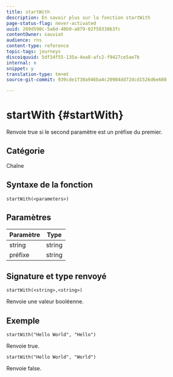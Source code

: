 ```yaml
---
title: startWith
description: En savoir plus sur la fonction startWith
page-status-flag: never-activated
uuid: 269d590c-5a6d-40b9-a879-02f5033863fc
contentOwner: sauviat
audience: rns
content-type: reference
topic-tags: journeys
discoiquuid: 5df34f55-135a-4ea8-afc2-f9427ce5ae7b
internal: n
snippet: y
translation-type: tm+mt
source-git-commit: 939cde1f30a946ba4c20984dd72dcd1526d6e608

---
```



# startWith {#startWith}

Renvoie true si le second paramètre est un préfixe du premier.

## Catégorie

Chaîne

## Syntaxe de la fonction

`startWith(<parameters>)`

## Paramètres

| Paramètre | Type |
|-------------|--------|
| string | string |
| préfixe | string |

## Signature et type renvoyé

`startWith(<string>,<string>)`

Renvoie une valeur booléenne.

## Exemple 

`startWith("Hello World", "Hello")`

Renvoie true.

`startWith("Hello World", "World")`

Renvoie false.
